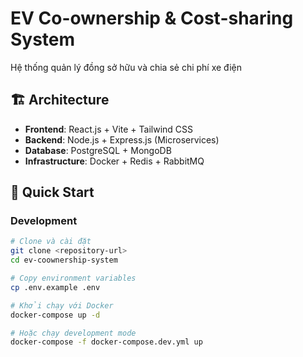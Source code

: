 # EV Co-ownership & Cost-sharing System

Hệ thống quản lý đồng sở hữu và chia sẻ chi phí xe điện

## 🏗️ Architecture
- **Frontend**: React.js + Vite + Tailwind CSS
- **Backend**: Node.js + Express.js (Microservices)
- **Database**: PostgreSQL + MongoDB
- **Infrastructure**: Docker + Redis + RabbitMQ

## 🚀 Quick Start

### Development
```bash
# Clone và cài đặt
git clone <repository-url>
cd ev-coownership-system

# Copy environment variables
cp .env.example .env

# Khởi chạy với Docker
docker-compose up -d

# Hoặc chạy development mode
docker-compose -f docker-compose.dev.yml up